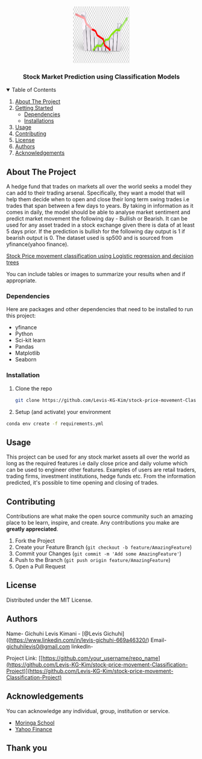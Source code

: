 
<br />
<p align="center">
  <a href="https://github.com/Levis-KG-Kim/stock-price-movement-Classification-Project">
    <img src="line.jpg" alt="Logo" width="150" height="150">
  </a>

  <h3 align="center">Stock Market Prediction using Classification Models</h3>

</p>


<details open="open">
  <summary>Table of Contents</summary>
  <ol>
    <li>
      <a href="#about-the-project">About The Project</a>
    </li>
    <li>
      <a href="#getting-started">Getting Started</a>
      <ul>
        <li><a href="#dependencies">Dependencies</a></li>
        <li><a href="#installations">Installations</a></li>
      </ul>
    </li>
    <li><a href="#usage">Usage</a></li>
    <li><a href="#contributing">Contributing</a></li>
    <li><a href="#license">License</a></li>
    <li><a href="#authors">Authors</a></li>
    <li><a href="#acknowledgements">Acknowledgements</a></li>
  </ol>
</details>


## About The Project

A hedge fund that trades on markets all over the world seeks a model they can add to their trading arsenal. Specifically, they want a model that will help them decide when to open and close their long term swing trades i.e trades that span between a few days to years. By taking in information as it comes in daily, the model should be able to analyse market sentiment and predict market movement the following day - Bullish or Bearish.
It can be used for any asset traded in a stock exchange given there is data of at least 5 days prior.
If the prediction is bullish for the following day output is 1 if bearish output is 0.
The dataset used is sp500 and is sourced from yfinance(yahoo finance).

[Stock Price movement classification using Logistic regression and decision trees](https://github.com/Levis-KG-Kim/stock-price-movement-Classification-Project)

You can include tables or images to summarize your results when and if appropriate.



### Dependencies

Here are packages and other dependencies that need to be installed to run this project: 
* yfinance
* Python
* Sci-kit learn
* Pandas
* Matplotlib
* Seaborn

### Installation

1. Clone the repo
   ```sh
   git clone https://github.com/Levis-KG-Kim/stock-price-movement-Classification-Project
   ```
2. Setup (and activate) your environment
  ```sh
  conda env create -f requirements.yml
  ```

## Usage

This project can be used for any stock market assets all over the world as long as the required features i.e daily close price and daily volume which can be used to engineer other features.
Examples of users are retail traders, trading firms, investment institutions, hedge funds etc.
From the information predicted, it's possible to time opening and closing of trades.

## Contributing

Contributions are what make the open source community such an amazing place to be learn, inspire, and create. Any contributions you make are **greatly appreciated**.

1. Fork the Project
2. Create your Feature Branch (`git checkout -b feature/AmazingFeature`)
3. Commit your Changes (`git commit -m 'Add some AmazingFeature'`)
4. Push to the Branch (`git push origin feature/AmazingFeature`)
5. Open a Pull Request


## License

Distributed under the MIT License.


## Authors

Name- Gichuhi Levis Kimani - [@Levis Gichuhi]((https://www.linkedin.com/in/levis-gichuhi-669a46320/)
Email- gichuhilevis0@gmail.com
linkedIn- 

Project Link: [[https://github.com/your_username/repo_name](https://github.com/Levis-KG-Kim/stock-price-movement-Classification-Project)](https://github.com/Levis-KG-Kim/stock-price-movement-Classification-Project)


## Acknowledgements

You can acknowledge any individual, group, institution or service.
* [Moringa School](https://moringaschool.com/)
* [Yahoo Finance](https://finance.yahoo.com/?guccounter=1&guce_referrer=aHR0cHM6Ly93d3cuZ29vZ2xlLmNvbS8&guce_referrer_sig=AQAAAGc1pxKo3NqRvx4x83PEljG3LG-097MMsoJe4zngxK1UPYZfQ1VKGG5L7Oo01prT_oot-K8F4rdmAedbPpMPRRyi_bZ3CbPDUBbEZChQJmmGEZk1J_FQcN41qiHU3FsDyhfKby335UfwaLwZr83Z2vpN1D0VAsMuyB4JLXTB6xt_)


## Thank you
